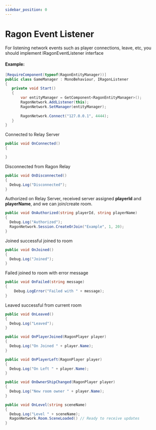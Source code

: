 ```yaml
---
sidebar_position: 0
---
```


# Ragon Event Listener

For listening network events such as player connections, leave, etc, you should implement IRagonEventListener interface

#### Example:
```cs showLineNumbers
[RequireComponent(typeof(RagonEntityManager))]
public class GameManager : MonoBehaviour, IRagonListener
{
   private void Start()
   {
       var entityManager = GetComponent<RagonEntityManager>(); 
       RagonNetwork.AddListener(this);
       RagonNetwork.SetManager(entityManager);
  
       RagonNetwork.Connect("127.0.0.1", 4444);   
   }
}
```

Connected to Relay Server
```cs showLineNumbers
public void OnConnected()
{

}
```

Disconnected from Ragon Relay
```cs showLineNumbers
public void OnDisconnected()
{
  Debug.Log("Disconnected");
}
```

Authorized on Relay Server, received server assigned **playerId** and **playerName**, and we can join/create room. 
```cs showLineNumbers
public void OnAuthorized(string playerId, string playerName)
{
  Debug.Log("Authorized");
  RagonNetwork.Session.CreateOrJoin("Example", 1, 20);
}
```

Joined successful joined to room
```cs showLineNumbers
public void OnJoined()
{
  Debug.Log("Joined");
}
```

Failed joined to room with error message 
```cs showLineNumbers
public void OnFailed(string message)
{
    Debug.LogError("Failed with " + message);
}
```

Leaved successful from current room
```cs showLineNumbers
public void OnLeaved()
{
  Debug.Log("Leaved");
}
```

```cs showLineNumbers
public void OnPlayerJoined(RagonPlayer player)
{
  Debug.Log("On Joined " + player.Name);
}
```

```cs showLineNumbers
public void OnPlayerLeft(RagonPlayer player)
{
  Debug.Log("On Left " + player.Name);
}
```

```cs showLineNumbers
public void OnOwnerShipChanged(RagonPlayer player)
{
  Debug.Log("New room owner " + player.Name);
}
```

```cs showLineNumbers
public void OnLevel(string sceneName)
{
  Debug.Log("Level " + sceneName);
  RagonNetwork.Room.SceneLoaded() // Ready to receive updates
}
```
